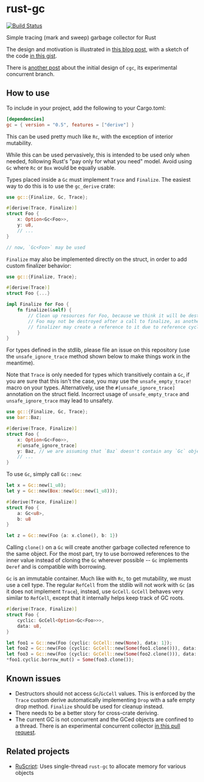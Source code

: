 # rust-gc
[![Build Status](https://travis-ci.org/Manishearth/rust-gc.svg?branch=master)](https://travis-ci.org/Manishearth/rust-gc)

Simple tracing (mark and sweep) garbage collector for Rust

The design and motivation is illustrated in [this blog post](http://manishearth.github.io/blog/2015/09/01/designing-a-gc-in-rust/), with a sketch of the code [in this gist](https://gist.github.com/mystor/fa1141bfb30643289597).

There is [another post](https://web.archive.org/web/20161124193746/http://blog.zhenzhang.me/2016/02/18/cgc.html) about the initial design of `cgc`, its experimental concurrent branch.

## How to use
To include in your project, add the following to your Cargo.toml:

```toml
[dependencies]
gc = { version = "0.5", features = ["derive"] }
```

This can be used pretty much like `Rc`, with the exception of interior mutability.

While this can be used pervasively, this is intended to be used only when needed, following Rust's "pay only for what you need" model. Avoid using `Gc` where `Rc` or `Box` would be equally usable.

Types placed inside a `Gc` must implement `Trace` and `Finalize`. The easiest way to do this is to use the `gc_derive` crate:

```rust
use gc::{Finalize, Gc, Trace};

#[derive(Trace, Finalize)]
struct Foo {
    x: Option<Gc<Foo>>,
    y: u8,
    // ...
}

// now, `Gc<Foo>` may be used
```

`Finalize` may also be implemented directly on the struct, in order to add custom finalizer behavior:

```rust
use gc::{Finalize, Trace};

#[derive(Trace)]
struct Foo {...}

impl Finalize for Foo {
    fn finalize(&self) {
        // Clean up resources for Foo, because we think it will be destroyed.
        // Foo may not be destroyed after a call to finalize, as another
        // finalizer may create a reference to it due to reference cycles.
    }
}
```

For types defined in the stdlib, please file an issue on this repository (use the `unsafe_ignore_trace` method shown below to make things work in the meantime).

Note that `Trace` is only needed for types which transitively contain a `Gc`, if you are sure that this isn't the case, you may use the `unsafe_empty_trace!` macro on your types. Alternatively, use the `#[unsafe_ignore_trace]` annotation on the struct field. Incorrect usage of `unsafe_empty_trace` and `unsafe_ignore_trace` may lead to unsafety.

```rust
use gc::{Finalize, Gc, Trace};
use bar::Baz;

#[derive(Trace, Finalize)]
struct Foo {
    x: Option<Gc<Foo>>,
    #[unsafe_ignore_trace]
    y: Baz, // we are assuming that `Baz` doesn't contain any `Gc` objects
    // ...
}
```

To use `Gc`, simply call `Gc::new`:

```rust
let x = Gc::new(1_u8);
let y = Gc::new(Box::new(Gc::new(1_u8)));

#[derive(Trace, Finalize)]
struct Foo {
    a: Gc<u8>,
    b: u8
}

let z = Gc::new(Foo {a: x.clone(), b: 1})
```

Calling `clone()` on a `Gc` will create another garbage collected reference to the same object. For the most part, try to use borrowed references to the inner value instead of cloning the `Gc` wherever possible -- `Gc` implements `Deref` and is compatible with borrowing.

`Gc` is an immutable container. Much like with `Rc`, to get mutability, we must use a cell type. The regular `RefCell` from the stdlib will not work with `Gc` (as it does not implement `Trace`), instead, use `GcCell`. `GcCell` behaves very similar to `RefCell`, except that it internally helps keep track of GC roots.

```rust
#[derive(Trace, Finalize)]
struct Foo {
    cyclic: GcCell<Option<Gc<Foo>>>,
    data: u8,
}

let foo1 = Gc::new(Foo {cyclic: GcCell::new(None), data: 1});
let foo2 = Gc::new(Foo {cyclic: GcCell::new(Some(foo1.clone())), data: 2});
let foo3 = Gc::new(Foo {cyclic: GcCell::new(Some(foo2.clone())), data: 3});
*foo1.cyclic.borrow_mut() = Some(foo3.clone());
```


## Known issues

- Destructors should not access `Gc`/`GcCell` values. This is enforced by the `Trace` custom derive automatically implementing `Drop` with a safe empty drop method. `Finalize` should be used for cleanup instead.
- There needs to be a better story for cross-crate deriving.
- The current GC is not concurrent and the GCed objects are confined to a thread. There is an experimental concurrent collector [in this pull request](https://github.com/Manishearth/rust-gc/pull/6).


## Related projects
* [RuScript](https://github.com/izgzhen/RuScript): Uses single-thread `rust-gc` to allocate memory for various objects
